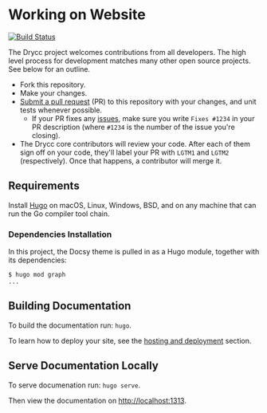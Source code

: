 # Working on Website
[![Build Status](https://woodpecker.drycc.cc/api/badges/drycc/website/status.svg)](https://woodpecker.drycc.cc/drycc/website)

The Drycc project welcomes contributions from all developers. The high level process for development matches many other open source projects. See below for an outline.

* Fork this repository.
* Make your changes.
* [Submit a pull request](https://github.com/drycc/workflow/pulls) (PR) to this repository with your changes, and unit tests whenever possible.
    * If your PR fixes any [issues](https://github.com/drycc/workflow/issues), make sure you write `Fixes #1234` in your PR description (where `#1234` is the number of the issue you're closing).
* The Drycc core contributors will review your code. After each of them sign off on your code, they'll label your PR with `LGTM1` and `LGTM2` (respectively). Once that happens, a contributor will merge it.

## Requirements

Install [Hugo](https://gohugo.io/installation/) on macOS, Linux, Windows, BSD, and on any machine that can run the Go compiler tool chain.

### Dependencies Installation

In this project, the Docsy theme is pulled in as a Hugo module, together with
its dependencies:

```console
$ hugo mod graph
...
```

## Building Documentation

To build the documentation run: `hugo`.

To learn how to deploy your site, see the [hosting and deployment](https://gohugo.io/hosting-and-deployment/) section.

## Serve Documentation Locally

To serve documenation run: `hugo serve`.

Then view the documentation on [http://localhost:1313](http://localhost:1313).


